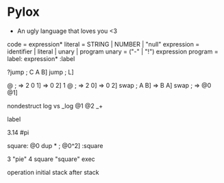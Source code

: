 # Pylox

- An ugly language that loves you <3

code = expression*
literal = STRING | NUMBER | "null"
expression = identifier | literal | unary | program
unary = ("-" | "!") expression
program = label: expression* :label 

?jump ; C A B]
jump ; L]


@ ; => 2 0 1] => 0 2]
1 @ ; => 2 0] => 0 2]
swap ; A B] => B A]
swap ; => @0 @1]

nondestruct
log vs _log
@1 @2 _+

label

3.14 #pi

square: 
@0 dup *
; @0^2]
:square

3 "pie" 4 square "square" exec

operation
  initial stack
  after stack